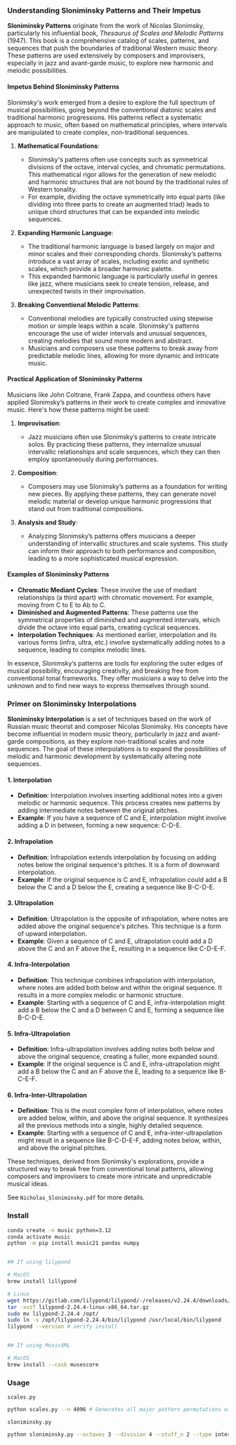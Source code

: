 ### Understanding Sloniminsky Patterns and Their Impetus

**Sloniminsky Patterns** originate from the work of Nicolas Slonimsky, particularly his influential book, *Thesaurus of Scales and Melodic Patterns* (1947). This book is a comprehensive catalog of scales, patterns, and sequences that push the boundaries of traditional Western music theory. These patterns are used extensively by composers and improvisers, especially in jazz and avant-garde music, to explore new harmonic and melodic possibilities.

#### **Impetus Behind Sloniminsky Patterns**
Slonimsky's work emerged from a desire to explore the full spectrum of musical possibilities, going beyond the conventional diatonic scales and traditional harmonic progressions. His patterns reflect a systematic approach to music, often based on mathematical principles, where intervals are manipulated to create complex, non-traditional sequences.

1. **Mathematical Foundations**:
   - Slonimsky's patterns often use concepts such as symmetrical divisions of the octave, interval cycles, and chromatic permutations. This mathematical rigor allows for the generation of new melodic and harmonic structures that are not bound by the traditional rules of Western tonality.
   - For example, dividing the octave symmetrically into equal parts (like dividing into three parts to create an augmented triad) leads to unique chord structures that can be expanded into melodic sequences.

2. **Expanding Harmonic Language**:
   - The traditional harmonic language is based largely on major and minor scales and their corresponding chords. Slonimsky’s patterns introduce a vast array of scales, including exotic and synthetic scales, which provide a broader harmonic palette.
   - This expanded harmonic language is particularly useful in genres like jazz, where musicians seek to create tension, release, and unexpected twists in their improvisation.

3. **Breaking Conventional Melodic Patterns**:
   - Conventional melodies are typically constructed using stepwise motion or simple leaps within a scale. Slonimsky's patterns encourage the use of wider intervals and unusual sequences, creating melodies that sound more modern and abstract.
   - Musicians and composers use these patterns to break away from predictable melodic lines, allowing for more dynamic and intricate music.

#### **Practical Application of Sloniminsky Patterns**
Musicians like John Coltrane, Frank Zappa, and countless others have applied Slonimsky’s patterns in their work to create complex and innovative music. Here's how these patterns might be used:

1. **Improvisation**:
   - Jazz musicians often use Slonimsky’s patterns to create intricate solos. By practicing these patterns, they internalize unusual intervallic relationships and scale sequences, which they can then employ spontaneously during performances.

2. **Composition**:
   - Composers may use Slonimsky’s patterns as a foundation for writing new pieces. By applying these patterns, they can generate novel melodic material or develop unique harmonic progressions that stand out from traditional compositions.

3. **Analysis and Study**:
   - Analyzing Slonimsky’s patterns offers musicians a deeper understanding of intervallic structures and scale systems. This study can inform their approach to both performance and composition, leading to a more sophisticated musical expression.

#### **Examples of Sloniminsky Patterns**
- **Chromatic Mediant Cycles**: These involve the use of mediant relationships (a third apart) with chromatic movement. For example, moving from C to E to Ab to C.
- **Diminished and Augmented Patterns**: These patterns use the symmetrical properties of diminished and augmented intervals, which divide the octave into equal parts, creating cyclical sequences.
- **Interpolation Techniques**: As mentioned earlier, interpolation and its various forms (infra, ultra, etc.) involve systematically adding notes to a sequence, leading to complex melodic lines.

In essence, Slonimsky’s patterns are tools for exploring the outer edges of musical possibility, encouraging creativity, and breaking free from conventional tonal frameworks. They offer musicians a way to delve into the unknown and to find new ways to express themselves through sound.


### Primer on Sloniminsky Interpolations

**Sloniminsky Interpolation** is a set of techniques based on the work of Russian music theorist and composer Nicolas Slonimsky. His concepts have become influential in modern music theory, particularly in jazz and avant-garde compositions, as they explore non-traditional scales and note sequences. The goal of these interpolations is to expand the possibilities of melodic and harmonic development by systematically altering note sequences.

#### 1. **Interpolation**
   - **Definition**: Interpolation involves inserting additional notes into a given melodic or harmonic sequence. This process creates new patterns by adding intermediate notes between the original pitches.
   - **Example**: If you have a sequence of C and E, interpolation might involve adding a D in between, forming a new sequence: C-D-E.

#### 2. **Infrapolation**
   - **Definition**: Infrapolation extends interpolation by focusing on adding notes below the original sequence's pitches. It is a form of downward interpolation.
   - **Example**: If the original sequence is C and E, infrapolation could add a B below the C and a D below the E, creating a sequence like B-C-D-E.

#### 3. **Ultrapolation**
   - **Definition**: Ultrapolation is the opposite of infrapolation, where notes are added above the original sequence's pitches. This technique is a form of upward interpolation.
   - **Example**: Given a sequence of C and E, ultrapolation could add a D above the C and an F above the E, resulting in a sequence like C-D-E-F.

#### 4. **Infra-Interpolation**
   - **Definition**: This technique combines infrapolation with interpolation, where notes are added both below and within the original sequence. It results in a more complex melodic or harmonic structure.
   - **Example**: Starting with a sequence of C and E, infra-interpolation might add a B below the C and a D between C and E, forming a sequence like B-C-D-E.

#### 5. **Infra-Ultrapolation**
   - **Definition**: Infra-ultrapolation involves adding notes both below and above the original sequence, creating a fuller, more expanded sound.
   - **Example**: If the original sequence is C and E, infra-ultrapolation might add a B below the C and an F above the E, leading to a sequence like B-C-E-F.

#### 6. **Infra-Inter-Ultrapolation**
   - **Definition**: This is the most complex form of interpolation, where notes are added below, within, and above the original sequence. It synthesizes all the previous methods into a single, highly detailed sequence.
   - **Example**: Starting with a sequence of C and E, infra-inter-ultrapolation might result in a sequence like B-C-D-E-F, adding notes below, within, and above the original pitches.

These techniques, derived from Slonimsky's explorations, provide a structured way to break free from conventional tonal patterns, allowing composers and improvisers to create more intricate and unpredictable musical ideas.


See `Nicholas_Sloniminsky.pdf` for more details.

### Install
```bash
conda create -n music python=3.12
conda activate music
python -m pip install music21 pandas numpy


## If using lilypond

# MacOS
brew install lillypond

# Linux
wget https://gitlab.com/lilypond/lilypond/-/releases/v2.24.4/downloads/lilypond-2.24.4-linux-x86_64.tar.gz
tar -xvzf lilypond-2.24.4-linux-x86_64.tar.gz
sudo mv lilypond-2.24.4 /opt/
sudo ln -s /opt/lilypond-2.24.4/bin/lilypond /usr/local/bin/lilypond
lilypond --version # verify install


## If using MusicXML

# MacOS
brew install --cask musescore
```


### Usage
`scales.py`
```bash
python scales.py --n 4096 # Generates all major pattern permutations within a 12-tone system 
```


`sloniminsky.py`
```bash
python sloniminsky.py --octaves 3 --division 4 --stuff_n 2 --type interpolation
```